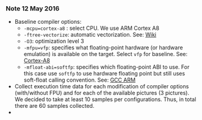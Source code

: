### Note 12 May 2016
- Baseline compiler options: 
  * `-mcpu=cortex-a8` : select CPU. We use ARM Cortex A8
  * `-ftree-vectorize`: automatic vectorization. See: [Wiki](https://en.wikipedia.org/wiki/Automatic_vectorization)
  * `-O3`: optimization level 3
  * `-mfpu=vfp`: specifies what floating-point hardware (or hardware emulation) is available on the target. Select `vfp` for baseline. See: [Cortex-A8](http://processors.wiki.ti.com/index.php/Cortex-A8)
  * `-mfloat-abi=softfp`: specifies which floating-point ABI to use. For this case use `softfp` to use hardware floating point but still uses soft-float calling convention. See: [GCC ARM](https://gcc.gnu.org/onlinedocs/gcc/ARM-Options.html)
- Collect execution time data for each modification of compiler options (with/without FPU) and for each of the available pictures (3 pictures). We decided to take at least 10 samples per configurations. Thus, in total there are 60 samples collected.
- 